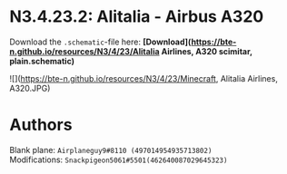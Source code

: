 # N3.4.23.2: Alitalia - Airbus A320

Download the `.schematic`-file here: **[Download](https://bte-n.github.io/resources/N3/4/23/Alitalia Airlines, A320 scimitar, plain.schematic)**

![](https://bte-n.github.io/resources/N3/4/23/Minecraft, Alitalia Airlines, A320.JPG) 

# Authors

Blank plane: `Airplaneguy9#8110 (497014954935713802)`    
Modifications: `Snackpigeon5061#5501(462640087029645323)`
 
